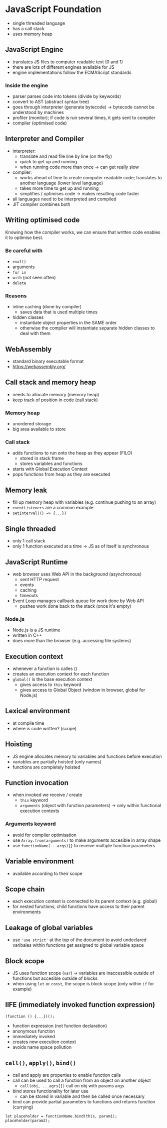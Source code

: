 # JavaScript Foundation

- single threaded language
- has a call stack
- uses memory heap

## JavaScript Engine

- translates JS files to computer readable text (0 and 1)
- there are lots of different engines available for JS
- engine implementations follow the ECMAScript standards

### Inside the engine

- parser parses code into tokens (divide by keywords)
- convert to AST (abstract syntax tree)
- goes through interpreter (generate bytecode) -> bytecode cannot be understood by machines
- profiler (monitor); if code is run several times, it gets sent to compiler
- compiler (optimised code)

## Interpreter and Compiler

- interpreter:
  - translate and read file line by line (on the fly)
  - quick to get up and running
  - when running code more than once -> can get really slow
- compiler:
  - works ahead of time to create computer readable code; translates to another language (lower level language)
  - takes more time to get up and running
  - simplifies / optimises code -> makes resulting code faster
- all languages need to be interpreted and compiled
- JIT compiler combines both

## Writing optimised code

Knowing how the compiler works, we can ensure that written code enables it to optimise best.

### Be careful with

- `eval()`
- arguments
- `for in`
- `with` (not seen often)
- `delete`

### Reasons

- inline caching (done by compiler)
  - saves data that is used multiple times
- hidden classes
  - instantiate object properties in the SAME order
  - otherwise the compiler will instantiate separate hidden classes to deal with them

## WebAssembly

- standard binary executable format
- https://webassembly.org/

## Call stack and memory heap

- needs to allocate memory (memory heap)
- keep track of position in code (call stack)

### Memory heap

- unordered storage
- big area available to store

### Call stack

- adds functions to run onto the heap as they appear (FILO)
  - stored in stack frame
  - stores variables and functions
- starts with Global Execution Context
- pops functions from heap as they are executed

## Memory leak

- fill up memory heap with variables (e.g. continue pushing to an array)
- `eventListeners` are a common example
- `setInterval(() => {...})`

## Single threaded

- only 1 call stack
- only 1 function executed at a time
  -> JS as of itself is synchronous

## JavaScript Runtime

- web browser uses Web API in the background (asynchronous)
  - sent HTTP request
  - events
  - caching
  - timeouts
- Event Loop manages callback queue for work done by Web API
  - pushes work done back to the stack (once it's empty)

### Node.js

- Node.js is a JS runtime
- written in C++
- does more than the browser (e.g. accessing file systems)

## Execution context

- whenever a function is calles ()
- creates an execution context for each function
- `global()` is the base execution context
  - gives access to `this` keyword
  - gives access to Global Object (window in browser, global for Node.js)

## Lexical environment

- at compile time
- where is code written? (scope)

## Hoisting

- JS engine allocates memory to variables and functions before execution
- variables are partially hoisted (only names)
- functions are completely hoisted

## Function invocation

- when invoked we receive / create
  - `this` keyword
  - `arguments` (object with function parameters) -> only within functional execution contexts

### Arguments keyword

- avoid for compiler optimisation
- use `Array.from(arguments)` to make arguments accesible in array shape
- use `functionName(...args){}` to receive multiple function parameters

## Variable environment

- available according to their scope

## Scope chain

- each execution context is connected to its parent context (e.g. global)
- for nested functions, child functions have access to their parent environments

## Leakage of global variables

- use `'use strict'` at the top of the document to avoid undeclared varibales within functions get assigned to global variable space

## Block scope

- JS uses function scope (`var`) -> variables are inaccessible outside of functions but accesible outside of blocks
- when using `let` or `const`, the scope is block scope (only within `if` for example)

## IIFE (immediately invoked function expression)

`(function () {...})();`

- function expression (not function declaration)
- anonymous function
- immediately invoked
- creates new execution context
- avoids name space pollution

## `call()`, `apply()`, `bind()`

- call and apply are properties to enable function calls
- call can be used to call a function from an object on another object
  - `call(obj, ...agrs[])` call on obj with params args
- bind stores functionality for later use
  - can be stored in variable and then be called once necessary
- bind can provide partial parameters to functions and returns function (currying)

```
let placeholder = functionName.bind(this, param1);
placeholder(param2);
```
